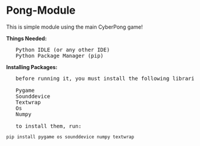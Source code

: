 # Pong-Module
This is simple module using the main CyberPong game!

**Things Needed:**
<pre>
   Python IDLE (or any other IDE)
   Python Package Manager (pip)
</pre>

**Installing Packages:**

<pre>
   before running it, you must install the following libraries:
   
   Pygame
   Sounddevice
   Textwrap
   Os
   Numpy

   to install them, run:
</pre>

<code>pip install pygame os sounddevice numpy textwrap
</code>

